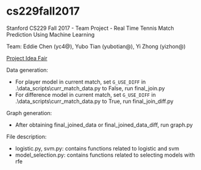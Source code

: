 # cs229fall2017
Stanford CS229 Fall 2017 - Team Project - Real Time Tennis Match Prediction Using Machine Learning

Team: Eddie Chen (yc4@), Yubo Tian (yubotian@), Yi Zhong (yizhon@)

[Project Idea Fair](https://docs.google.com/document/d/1ATAmbQWd25XMRG3Xb3bfEsRBaZRmT6gxRykoD4PvDuA/edit?usp=sharing)

Data generation:
* For player model in current match, set ```G_USE_DIFF``` in .\data_scripts\curr_match_data.py to False, run final_join.py
* For difference model in current match, set ```G_USE_DIFF``` in .\data_scripts\curr_match_data.py to True, run final_join_diff.py

Graph generation:
* After obtaining final_joined_data or final_joined_data_diff, run graph.py

File description:
* logistic.py, svm.py: contains functions related to logistic and svm
* model_selection.py: contains functions related to selecting models with rfe